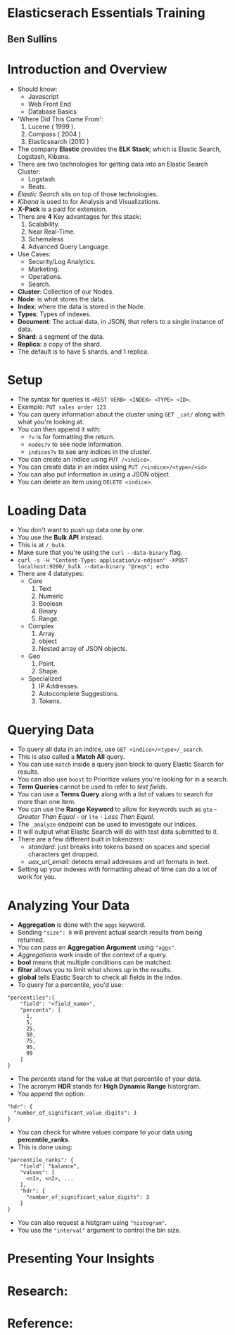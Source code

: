 # Elasticserach Essentials Training
## Ben Sullins

# Introduction and Overview
- Should know:
  * Javascript
  * Web Front End
  * Database Basics
- 'Where Did This Come From':
  1. Lucene ( 1999 ).
  2. Compass ( 2004 )
  3. Elasticsearch (2010 )
- The company **Elastic** provides the **ELK Stack**; which is Elastic Search, Logstash, Kibana.
- There are two technologies for getting data into an Elastic Search Cluster:
  * Logstash.
  * Beats.
- *Elastic Search* sits on top of those technologies.
- *Kibana* is used to for Analysis and Visualizations.
- **X-Pack** is a paid for extension.
- There are **4** Key advantages for this stack:
  1. Scalability.
  2. Near Real-Time.
  3. Schemaless
  4. Advanced Query Language.
- Use Cases:
  * Security/Log Analytics.
  * Marketing.
  * Operations.
  * Search.
- **Cluster**: Collection of our Nodes.
- **Node**: is what stores the data.
- **Index**: where the data is stored in the Node.
- **Types**: Types of indexes.
- **Document**: The actual data, in JSON, that refers to a single instance of data.
- **Shard**: a segment of the data.
- **Replica**: a copy of the shard.
- The default is to have 5 shards, and 1 replica.


# Setup
- The syntax for queries is `<REST VERB> <INDEX> <TYPE> <ID>`.
- Example: `PUT sales order 123`
- You can query information about the cluster using `GET _cat/` along with what you're looking at.
- You can then append it with:
  * `?v` is for formatting the return.
  * `nodes?v` to see node Information.
  * `indices?v` to see any indices in the cluster.
- You can create an indice using `PUT /<indice>`.
- You can create data in an index using `PUT /<indice>/<type>/<id>`
- You can also put information in using a JSON object.
- You can delete an item using `DELETE <indice>`.


# Loading Data
- You don't want to push up data one by one.
- You use the **Bulk API** instead.
- This is at `/_bulk`.
- Make sure that you're using the `curl --data-binary` flag.
- `curl -s -H "Content-Type: application/x-ndjson" -XPOST localhost:9200/_bulk --data-binary "@reqs"; echo`
- There are 4 datatypes:
  * Core
    1. Text
    2. Numeric
    3. Boolean
    4. Binary
    5. Range.
  * Complex
    1. Array
    2. object
    3. Nested array of JSON objects.
  * Geo
    1. Point.
    2. Shape.
  * Specialized
    1. IP Addresses.
    2. Autocomplete Suggestions.
    3. Tokens.


# Querying Data
- To query all data in an indice, use `GET <indice>/<type>/_search`.
- This is also called a **Match All** query.
- You can use `match` inside a query json block to query Elastic Search for results.
- You can also use `boost` to Prioritize values you're looking for in a search.
- **Term Queries** cannot be used to refer to *text fields*.
- You can use a **Terms Query** along with a list of values to search for more than one item.
- You can use the **Range Keyword** to allow for keywords such as `gte` - *Greater Than Equal* - or `lte` - *Less Than Equal*.
- The `_analyze` endpoint can be used to investigate our indices.
- It will output what Elastic Search will do with test data submitted to it.
- There are a few different built in tokenizers:
  * *standard*: just breaks into tokens based on spaces and special characters get dropped.
  * *uax_url_email*: detects email addresses and url formats in text.
- Setting up your indexes with formatting ahead of time can do a lot of work for you.


# Analyzing Your Data
- **Aggregation** is done with the `aggs` keyword.
- Sending `"size": 0` will prevent actual search results from being returned.
- You can pass an **Aggregation Argument** using `"aggs"`.
- *Aggregations* work inside of the context of a query.
- **bool** means that multiple conditions can be matched.
- **filter** allows you to limit what shows up in the results.
- **global** tells Elastic Search to check all fields in the index.
- To query for a percentile, you'd use:
```
"percentiles":{
    "field": "<field_name>",
    "percents": [
      1,
      5,
      25,
      50,
      75,
      95,
      99
    ]
}
```
- The *percents* stand for the value at that percentile of your data.
- The acronym **HDR** stands for **High Dynamic Range** historgram.
- You append the option:
```
"hdr": {
  "number_of_significant_value_digits": 3
}
```
- You can check for where values compare to your data using **percentile_ranks**.
- This is done using:
```
"percentile_ranks": {
    "field": "balance",
    "values": [
      <n1>, <n2>, ...
    ],
    "hdr": {
      "number_of_significant_value_digits": 3
    }
}
```
- You can also request a histgram using `"histogram"`.
- You use the `"interval"` argument to control the bin size.


# Presenting Your Insights



# Research:

# Reference:
